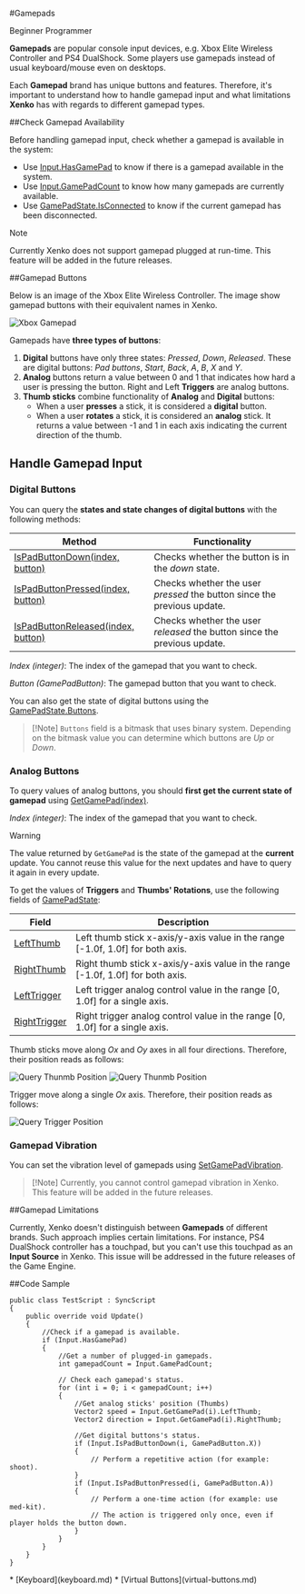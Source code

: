 #Gamepads

<span class="label label-doc-level">Beginner</span>
<span class="label label-doc-audience">Programmer</span>

**Gamepads** are popular console input devices, e.g. Xbox Elite Wireless Controller and PS4 DualShock.
Some players use gamepads instead of usual keyboard/mouse even on desktops.

Each **Gamepad** brand has unique buttons and features. Therefore, it's important to understand how to handle gamepad input and what limitations **Xenko** has with regards to different gamepad types.

##Check Gamepad Availability

Before handling gamepad input, check whether a gamepad is available in the system:

* Use [Input.HasGamePad](xref="SiliconStudio.Xenko.Input.InputManager.HasGamePad") to know if there is a gamepad available in the system.
* Use [Input.GamePadCount](xref="SiliconStudio.Xenko.Input.InputManager.GamePadCount") to know how many gamepads are currently available.
* Use [GamePadState.IsConnected](xref="SiliconStudio.Xenko.Input.GamePadState.IsConnected") to know if the current gamepad has been disconnected.

> [!Note] 
> Currently Xenko does not support gamepad plugged at run-time. This feature will be added in the future releases.

##Gamepad Buttons

Below is an image of the Xbox Elite Wireless Controller.
The image show gamepad buttons with their equivalent names in Xenko.

![Xbox Gamepad](media/input-gamepad-standard-gamepad.png)

Gamepads have **three types of buttons**:

1. **Digital** buttons have only three states: _Pressed_, _Down_, _Released_. 
These are digital buttons: _Pad buttons_, _Start_, _Back_, _A_, _B_, _X_ and _Y_.
2. **Analog** buttons return a value between 0 and 1 that indicates how hard a user is pressing the button. 
Right and Left **Triggers** are analog buttons. 
3. **Thumb sticks** combine functionality of **Analog** and **Digital** buttons:
    * When a user **presses** a stick, it is considered a **digital** button.
    * When a user **rotates** a stick, it is considered an **analog** stick. It returns a value between -1 and 1 in each axis indicating the current direction of the thumb.

## Handle Gamepad Input

### Digital Buttons

You can query the **states and state changes of digital buttons** with the following methods:

| Method | Functionality |
|----|----|
| [IsPadButtonDown(index, button)](xref="SiliconStudio.Xenko.Input.InputManager.IsPadButtonDown.System.Int32") | Checks whether the button is in the _down_ state. |
| [IsPadButtonPressed(index, button)](xref="SiliconStudio.Xenko.Input.InputManager.IsPadButtonPressed.System.Int32") | Checks whether the user _pressed_ the button since the previous update. |
| [IsPadButtonReleased(index, button)](xref="SiliconStudio.Xenko.Input.InputManager.IsPadButtonReleased.System.Int32") | Checks whether the user _released_ the button since the previous update. |

_Index (integer)_: The index of the gamepad that you want to check.

_Button (GamePadButton)_: The gamepad button that you want to check.

You can also get the state of digital buttons using the [GamePadState.Buttons](xref="SiliconStudio.Xenko.Input.GamePadState.Buttons").

> [!Note] ``Buttons`` field is a bitmask that uses binary system.
> Depending on the bitmask value you can determine which buttons are _Up_ or _Down_.

### Analog Buttons

To query values of analog buttons, you should **first get the current state of gamepad** using 
[GetGamePad(index)](xref="SiliconStudio.Xenko.Input.InputManager.GetGamePad.System.Int32").

_Index (integer)_: The index of the gamepad that you want to check.

> [!WARNING]
> The value returned by ``GetGamePad`` is the state of the gamepad at the **current** update.
> You cannot reuse this value for the next updates and have to query it again in every update.

To get the values of **Triggers** and **Thumbs' Rotations**, use the following fields of 
[GamePadState](xref="SiliconStudio.Xenko.Input.GamePadState"):

| Field | Description |
|----|----|
| [LeftThumb](xref="SiliconStudio.Xenko.Input.GamePadState.LeftThumb) | Left thumb stick x-axis/y-axis value in the range [-1.0f, 1.0f] for both axis. |
| [RightThumb](xref="SiliconStudio.Xenko.Input.GamePadState.RightThumb) | Right thumb stick x-axis/y-axis value in the range [-1.0f, 1.0f] for both axis. |
| [LeftTrigger](xref="SiliconStudio.Xenko.Input.GamePadState.LeftTrigger) | Left trigger analog control value in the range [0, 1.0f] for a single axis. |
| [RightTrigger](xref="SiliconStudio.Xenko.Input.GamePadState.RightTrigger) | Right trigger analog control value in the range [0, 1.0f] for a single axis. |

Thumb sticks move along _Ox_ and _Oy_ axes in all four directions. Therefore, their position reads as follows:

![Query Thunmb Position](media/index-gamepad-stick-position-1.png)
![Query Thunmb Position](media/index-gamepad-stick-position-2.png)

Trigger move along a single _Ox_ axis. Therefore, their position reads as follows:

![Query Trigger Position](media/index-gamepad-trigger-position.png)

### Gamepad Vibration

You can set the vibration level of gamepads using 
[SetGamePadVibration](xref="SiliconStudio.Xenko.Input.InputManager.SetGamePadVibration.System.Int32.System.Single.System.Single").

> [!Note] Currently, you cannot control gamepad vibration in Xenko.
> This feature will be added in the future releases.

##Gamepad Limitations

Currently, Xenko doesn't distinguish between **Gamepads** of different brands. Such approach implies certain limitations.
For instance, PS4 DualShock controller has a touchpad, but you can't use this touchpad as an **Input Source** in Xenko.
This issue will be addressed in the future releases of the Game Engine.

##Code Sample

```
public class TestScript : SyncScript
{
	public override void Update()
	{   
		//Check if a gamepad is available.
		if (Input.HasGamePad)
		{
			//Get a number of plugged-in gamepads.
			int gamepadCount = Input.GamePadCount;
			
			// Check each gamepad's status.
			for (int i = 0; i < gamepadCount; i++)
			{
				//Get analog sticks' position (Thumbs)
				Vector2 speed = Input.GetGamePad(i).LeftThumb;
				Vector2 direction = Input.GetGamePad(i).RightThumb;

				//Get digital buttons's status.
				if (Input.IsPadButtonDown(i, GamePadButton.X))
				{
					// Perform a repetitive action (for example: shoot).
				}
				if (Input.IsPadButtonPressed(i, GamePadButton.A))
				{
					// Perform a one-time action (for example: use med-kit). 
					// The action is triggered only once, even if player holds the button down.
				}
			}
		}
	}
}
```

<div class="doc-relatedtopics">
* [Keyboard](keyboard.md)
* [Virtual Buttons](virtual-buttons.md)
</div>
